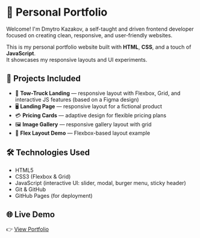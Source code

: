 # 💼 Personal Portfolio

Welcome! I'm Dmytro Kazakov, a self-taught and driven frontend developer focused on creating clean, responsive, and user-friendly websites.

This is my personal portfolio website built with **HTML**, **CSS**, and a touch of **JavaScript**.  
It showcases my responsive layouts and UI experiments.

## 🔗 Projects Included

- 📐 **Tow-Truck Landing** — responsive layout with Flexbox, Grid, and interactive JS features (based on a Figma design)
- 🖥️ **Landing Page** — responsive layout for a fictional product
- 💳 **Pricing Cards** — adaptive design for flexible pricing plans
- 🖼️ **Image Gallery** — responsive gallery layout with grid
- 📐 **Flex Layout Demo** — Flexbox-based layout example

## 🛠️ Technologies Used

- HTML5
- CSS3 (Flexbox & Grid)
- JavaScript (interactive UI: slider, modal, burger menu, sticky header)
- Git & GitHub
- GitHub Pages (for deployment)

## 🌐 Live Demo

👉 [View Portfolio](https://divfocus.github.io/Portfolio/)
